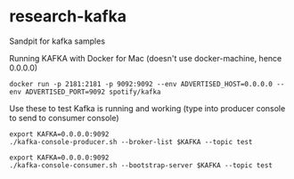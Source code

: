 # research-kafka
Sandpit for kafka samples

Running KAFKA with Docker for Mac (doesn't use docker-machine, hence 0.0.0.0)

```
docker run -p 2181:2181 -p 9092:9092 --env ADVERTISED_HOST=0.0.0.0 --env ADVERTISED_PORT=9092 spotify/kafka
```

Use these to test Kafka is running and working (type into producer console to send to consumer console)
```
export KAFKA=0.0.0.0:9092
./kafka-console-producer.sh --broker-list $KAFKA --topic test
```

```
export KAFKA=0.0.0.0:9092
./kafka-console-consumer.sh --bootstrap-server $KAFKA --topic test
```
